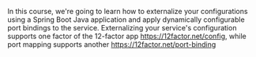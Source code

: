 In this course, we're going to learn how to externalize your configurations using a Spring Boot Java application and apply dynamically configurable port bindings to the service.  Externalizing your service's configuration supports one factor of the 12-factor app https://12factor.net/config, while port mapping supports another https://12factor.net/port-binding
